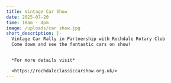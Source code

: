 ```yaml
---
title: Vintage Car Show
date: 2025-07-20
time: 10am - 4pm
image: /uploads/car show.jpg
short_description: |-
  Vintage Car Rally in Partnership with Rochdale Rotary Club
  Come down and see the fantastic cars on show!


  *For more details visit*

  <https://rochdaleclassiccarshow.org.uk/>
---
```

